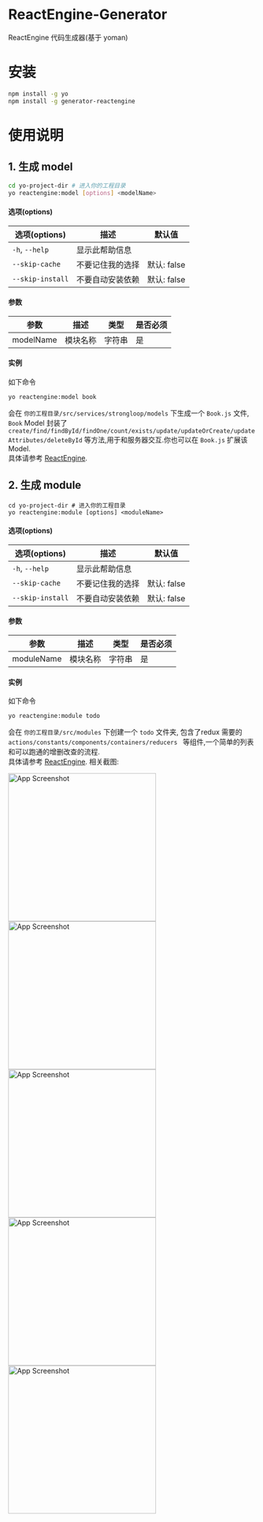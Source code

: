 # ReactEngine-Generator

ReactEngine 代码生成器(基于 yoman)  

# 安装
```bash
npm install -g yo   
npm install -g generator-reactengine
```

# 使用说明
## 1. 生成 model
```bash
cd yo-project-dir # 进入你的工程目录     
yo reactengine:model [options] <modelName>
```
#### 选项(options)

| 选项(options) | 描述 | 默认值 |
| ------------------ | --------------- | -------------- |
| `-h`, `--help`     | 显示此帮助信息    |                |
| `--skip-cache`     | 不要记住我的选择  | 默认: false     |
| `--skip-install`   | 不要自动安装依赖  | 默认: false     |

#### 参数

| 参数   | 描述 | 类型 | 是否必须 |
| ----------- | -------------- | ------- | -------- |
| modelName  |    模块名称     | 字符串   |     是    |

#### 实例

如下命令   
```bash
yo reactengine:model book
```
会在 ```你的工程目录/src/services/strongloop/models``` 下生成一个 ```Book.js``` 文件,     ```Book``` Model 封装了 ```create/find/findById/findOne/count/exists/update/updateOrCreate/updateAttributes/deleteById``` 等方法,用于和服务器交互.你也可以在  ```Book.js``` 扩展该 Model.   
具体请参考 [ReactEngine](https://github.com/ReactEngine/ReactEngine).



## 2. 生成 module
```
cd yo-project-dir # 进入你的工程目录
yo reactengine:module [options] <moduleName>
```
#### 选项(options)

| 选项(options) | 描述 | 默认值 |
| ------------------ | --------------- | -------------- |
| `-h`, `--help`     | 显示此帮助信息    |                |
| `--skip-cache`     | 不要记住我的选择  | 默认: false     |
| `--skip-install`   | 不要自动安装依赖  | 默认: false     |

#### 参数

| 参数   	  | 	描述 		| 	类型   | 	是否必须 |
| ----------- | -------------- | ------- | ---------- |
| moduleName  |    模块名称     | 字符串   |     是      |

#### 实例

如下命令   
```bash
yo reactengine:module todo
```
会在 ```你的工程目录/src/modules``` 下创建一个 ```todo``` 文件夹,    包含了redux 需要的 ```actions/constants/components/containers/reducers ``` 等组件,一个简单的列表和可以跑通的增删改查的流程.  
具体请参考 [ReactEngine](https://github.com/ReactEngine/ReactEngine).
相关截图:  
<p>
  <img src="./ScreenShots/ModuleList.png" alt="App Screenshot" width="300">
  <img src="./ScreenShots/ModuleAdd.png" alt="App Screenshot" width="300">
  <img src="./ScreenShots/ModuleUpdate.png" alt="App Screenshot" width="300">
  <img src="./ScreenShots/ModuleDelete.png" alt="App Screenshot" width="300">
  <img src="./ScreenShots/ModuleEmpty.png" alt="App Screenshot" width="300">
</p>